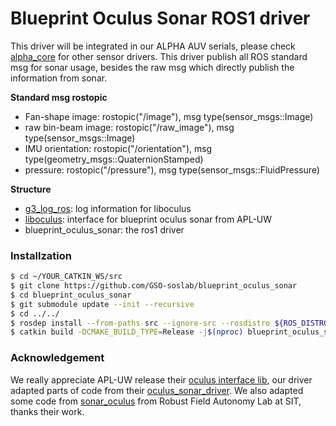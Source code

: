 # Blueprint Oculus Sonar ROS1 driver
This driver will be integrated in our ALPHA AUV serials, please check [alpha_core](https://github.com/uri-ocean-robotics/alpha_core/tree/noetic-devel/external)
for other sensor drivers. This driver publish all ROS standard msg for sonar usage, besides the raw msg which directly publish the information from sonar.

**Standard msg rostopic**
  - Fan-shape image: rostopic("/image"), msg type(sensor_msgs::Image) 
  - raw bin-beam image: rostopic("/raw_image"), msg type(sensor_msgs::Image) 
  - IMU orientation: rostopic("/orientation"), msg type(geometry_msgs::QuaternionStamped) 
  - pressure: rostopic("/pressure"), msg type(sensor_msgs::FluidPressure) 

**Structure**
- [g3_log_ros](https://gitlab.com/apl-ocean-engineering/g3log_ros): log information for liboculus
- [liboculus](https://github.com/apl-ocean-engineering/liboculus): interface for blueprint oculus sonar from APL-UW
- blueprint_oculus_sonar: the ros1 driver


### Installzation
```sh
$ cd ~/YOUR_CATKIN_WS/src
$ git clone https://github.com/GSO-soslab/blueprint_oculus_sonar
$ cd blueprint_oculus_sonar
$ git submodule update --init --recursive
$ cd ../../
$ rosdep install --from-paths src --ignore-src --rosdistro ${ROS_DISTRO} -y
$ catkin build -DCMAKE_BUILD_TYPE=Release -j$(nproc) blueprint_oculus_sonar
```

### Acknowledgement
We really appreciate APL-UW release their [oculus interface lib](https://github.com/apl-ocean-engineering/liboculus), our driver adapted parts of code from their [oculus_sonar_driver](https://gitlab.com/apl-ocean-engineering/oculus_sonar_driver). We also adapted some code from [sonar_oculus](https://github.com/RobustFieldAutonomyLab/bluerov/tree/master/sonar_oculus) from Robust Field Autonomy Lab at SIT, thanks their work.
